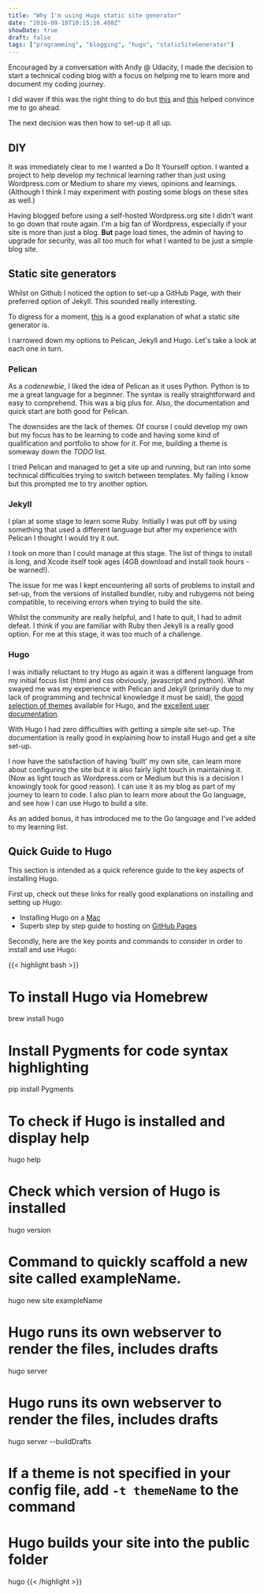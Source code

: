 ```yaml
---
title: "Why I'm using Hugo static site generator"
date: "2016-09-18T10:15:16.408Z"
showDate: true
draft: false
tags: ["programming", "blogging", "hugo", "staticSiteGenerator"]
---
```


Encouraged by a conversation with Andy @ Udacity, I made the decision to start a technical coding blog with a focus on helping me to learn more and document my coding journey.

I did waver if this was the right thing to do but [this](https://medium.freecodecamp.com/new-contributors-to-open-source-please-blog-more-920af14cffd#.ecg8qppwg) and [this](https://emptysqua.re/blog/write-an-excellent-programming-blog/) helped convince me to go ahead.

The next decision was then how to set-up it all up.

## DIY
It was immediately clear to me I wanted a Do It Yourself option. I wanted a project to help develop my technical learning rather than just using Wordpress.com or Medium to share my views, opinions and learnings. (Although I think I may experiment with posting some blogs on these sites as well.)

Having blogged before using a self-hosted Wordpress.org site I didn't want to go down that route again. I'm a big fan of Wordpress, especially if your site is more than just a blog. **But** page load times, the admin of having to upgrade for security, was all too much for what I wanted to be just a simple blog site.

## Static site generators
Whilst on Github I noticed the option to set-up a GitHub Page, with their preferred option of Jekyll. This sounded really interesting.

To digress for a moment, [this](https://gohugo.io/overview/introduction/) is a good explanation of what a static site generator is.

I narrowed down my options to Pelican, Jekyll and Hugo. Let's take a look at each one in turn.

### Pelican
As a *codenewbie*, I liked the idea of Pelican as it uses Python. Python is to me a great language for a beginner. The syntax is really straightforward and easy to comprehend. This was a big plus for. Also, the documentation and quick start are both good for Pelican.

The downsides are the lack of themes. Of course I could develop my own but my focus has to be learning to code and having some kind of qualification and portfolio to show for it. For me, building a theme is someway down the *TODO* list.

I tried Pelican and managed to get a site up and running, but ran into some technical difficulties trying to switch between templates. My failing I know but this prompted me to try
another option.

### Jekyll
I plan at some stage to learn some Ruby. Initially I was put off by using something that used a different language but after my experience with Pelican I thought I would try it out.

I took on more than I could manage at this stage. The list of things to install is long, and Xcode itself took ages (4GB download and install took hours - be warned!).

The issue for me was I kept encountering all sorts of problems to install and set-up, from the versions of installed bundler, ruby and rubygems not being compatible, to receiving errors
when trying to build the site.

Whilst the community are really helpful, and I hate to quit, I had to admit defeat. I think if you are familiar with Ruby then Jekyll is a really good option. For me at this stage, it was too much of a challenge.

### Hugo
I was initially reluctant to try Hugo as again it was a different language from my initial focus list (html and css obviously, javascript and python). What swayed me was my experience with Pelican and Jekyll (primarily due to my lack of programming and technical knowledge it must be said), the [good selection of themes](http://themes.gohugo.io/) available for Hugo, and the
[excellent user documentation](http://gohugo.io/).

With Hugo I had zero difficulties with getting a simple site set-up. The documentation is really good in explaining how to install Hugo and get a site set-up.

I now have the satisfaction of having 'built' my own site, can learn more about configuring the site but it is also fairly light touch in maintaining it. (Now as light touch as Wordpress.com or Medium but this is a decision I knowingly took for good reason). I can use it as my blog as part of my journey to learn to code. I also plan to learn more about the Go language, and see how I can use Hugo to build a site.

As an added bonus, it has introduced me to the Go language and I've added to my learning list.

## Quick Guide to Hugo
This section is intended as a quick reference guide to the key aspects of installing Hugo.

First up, check out these links for really good explanations on installing and setting up Hugo:

* Installing Hugo on a [Mac](http://gohugo.io/tutorials/installing-on-mac/)
* Superb step by step guide to hosting on [GitHub Pages](http://gohugo.io/tutorials/github-pages-blog/#introduction)

Secondly, here are the key points and commands to consider in order to install and use Hugo:

{{< highlight bash >}}
# To install Hugo via Homebrew
brew install hugo

# Install Pygments for code syntax highlighting
pip install Pygments

# To check if Hugo is installed and display help
hugo help

# Check which version of Hugo is installed
hugo version

# Command to quickly scaffold a new site called exampleName.
hugo new site exampleName

# Hugo runs its own webserver to render the files, includes drafts
hugo server

# Hugo runs its own webserver to render the files, includes drafts
hugo server --buildDrafts

# If a theme is not specified in your config file, add `-t themeName` to the command

# Hugo builds your site into the public folder
hugo
{{< /highlight >}}
